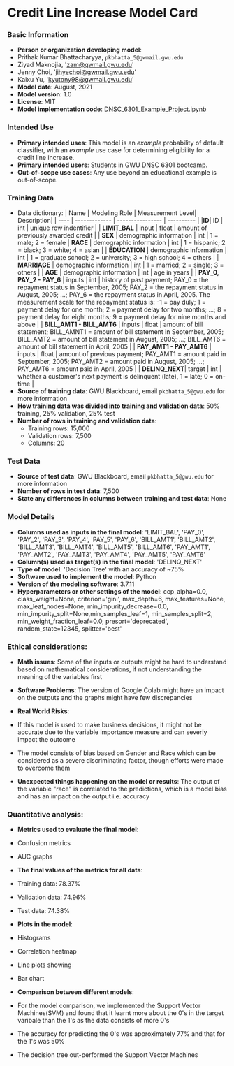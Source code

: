 # Credit Line Increase Model Card
### Basic Information
* **Person or organization developing model**: 
* Prithak Kumar Bhattacharyya, `pkbhatta_5@gwmail.gwu.edu`
* Ziyad Maknojia, 'zam@gwmail.gwu.edu'
* Jenny Choi, 'jihyechoi@gwmail.gwu.edu'
* Kaixu Yu, 'kyutony98@gwmail.gwu.edu'
* **Model date**: August, 2021
* **Model version**: 1.0
* **License**: MIT
* **Model implementation code**: [DNSC_6301_Example_Project.ipynb](https://github.com/pkbhatta5/DNSC-6301/blob/main/DNSC_6301_Group_Project.ipynb)

### Intended Use
* **Primary intended uses**: This model is an *example* probability of default classifier, with an *example* use case for determining eligibility for a credit line increase.
* **Primary intended users**: Students in GWU DNSC 6301 bootcamp.
* **Out-of-scope use cases**: Any use beyond an educational example is out-of-scope.

### Training Data
* Data dictionary: 
| Name | Modeling Role | Measurement Level| Description|
| ---- | ------------- | ---------------- | ---------- |
|**ID**| ID | int | unique row indentifier |
| **LIMIT_BAL** | input | float | amount of previously awarded credit |
| **SEX** | demographic information | int | 1 = male; 2 = female
| **RACE** | demographic information | int | 1 = hispanic; 2 = black; 3 = white; 4 = asian |
| **EDUCATION** | demographic information | int | 1 = graduate school; 2 = university; 3 = high school; 4 = others |
| **MARRIAGE** | demographic information | int | 1 = married; 2 = single; 3 = others |
| **AGE** | demographic information | int | age in years |
| **PAY_0, PAY_2 - PAY_6** | inputs | int | history of past payment; PAY_0 = the repayment status in September, 2005; PAY_2 = the repayment status in August, 2005; ...; PAY_6 = the repayment status in April, 2005. The measurement scale for the repayment status is: -1 = pay duly; 1 = payment delay for one month; 2 = payment delay for two months; ...; 8 = payment delay for eight months; 9 = payment delay for nine months and above |
| **BILL_AMT1 - BILL_AMT6** | inputs | float | amount of bill statement; BILL_AMNT1 = amount of bill statement in September, 2005; BILL_AMT2 = amount of bill statement in August, 2005; ...; BILL_AMT6 = amount of bill statement in April, 2005 |
| **PAY_AMT1 - PAY_AMT6** | inputs | float | amount of previous payment; PAY_AMT1 = amount paid in September, 2005; PAY_AMT2 = amount paid in August, 2005; ...; PAY_AMT6 = amount paid in April, 2005 |
| **DELINQ_NEXT**| target | int | whether a customer's next payment is delinquent (late), 1 = late; 0 = on-time |
* **Source of training data**: GWU Blackboard, email `pkbhatta_5@gwu.edu` for more information
* **How training data was divided into training and validation data**: 50% training, 25% validation, 25% test
* **Number of rows in training and validation data**:
  * Training rows: 15,000
  * Validation rows: 7,500
  * Columns: 20
 
### Test Data
* **Source of test data**: GWU Blackboard, email `pkbhatta_5@gwu.edu` for more information
* **Number of rows in test data**: 7,500
* **State any differences in columns between training and test data**: None

### Model Details
* **Columns used as inputs in the final model**: 'LIMIT_BAL', 'PAY_0', 'PAY_2', 'PAY_3', 'PAY_4', 'PAY_5', 'PAY_6', 'BILL_AMT1', 'BILL_AMT2', 'BILL_AMT3', 'BILL_AMT4', 'BILL_AMT5', 'BILL_AMT6', 'PAY_AMT1', 'PAY_AMT2', 'PAY_AMT3', 'PAY_AMT4', 'PAY_AMT5', 'PAY_AMT6'
* **Column(s) used as target(s) in the final model**: 'DELINQ_NEXT'
* **Type of model**: 'Decision Tree' with an accuracy of ~75%
* **Software used to implement the model**: Python
* **Version of the modeling software**: 3.7.11
* **Hyperparameters or other settings of the model**: ccp_alpha=0.0, class_weight=None, criterion='gini', max_depth=6, max_features=None, max_leaf_nodes=None, min_impurity_decrease=0.0, min_impurity_split=None,min_samples_leaf=1, min_samples_split=2, min_weight_fraction_leaf=0.0, presort='deprecated', random_state=12345, splitter='best'

### Ethical considerations:
* **Math issues**: Some of the inputs or outputs might be hard to understand based on mathematical considerations, if not understanding the meaning of the variables first

* **Software Problems**: The version of Google Colab might have an impact on the outputs and the graphs might have few discrepancies

* **Real World Risks**:
* If this model is used to make business decisions, it might not be accurate due to the variable importance measure and can severly impact the outcome
* The model consists of bias based on Gender and Race which can be considered as a severe discriminating factor, though efforts were made to overcome them


* **Unexpected things happening on the model or results**: The output of the variable "race" is correlated to the predictions, which is a model bias and has an impact on the output i.e. accuracy 

### Quantitative analysis:
* **Metrics used to evaluate the final model**:
* Confusion metrics
* AUC graphs

* **The final values of the metrics for all data**:
* Training data: 78.37%
* Validation data: 74.96%
* Test data: 74.38%

* **Plots in the model**:
*	Histograms
*	Correlation heatmap
*	Line plots showing 
*	Bar chart

* **Comparison between different models**:
* For the model comparison, we implemented the Support Vector Machines(SVM) and found that it learnt more about the 0's in the target varibale than the 1's as the data consists of more 0's
* The accuracy for predicting the 0's was approximately 77% and that for the 1's was 50% 
* The decision tree out-performed the Support Vector Machines
